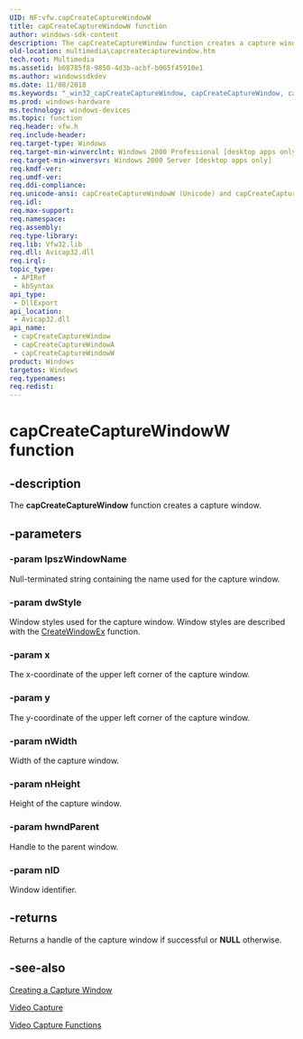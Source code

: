 ```yaml
---
UID: NF:vfw.capCreateCaptureWindowW
title: capCreateCaptureWindowW function
author: windows-sdk-content
description: The capCreateCaptureWindow function creates a capture window.
old-location: multimedia\capcreatecapturewindow.htm
tech.root: Multimedia
ms.assetid: b08785f8-9850-4d3b-acbf-b065f45910e1
ms.author: windowssdkdev
ms.date: 11/08/2018
ms.keywords: "_win32_capCreateCaptureWindow, capCreateCaptureWindow, capCreateCaptureWindow function [Windows Multimedia], capCreateCaptureWindowA, capCreateCaptureWindowW, multimedia.capcreatecapturewindow, vfw/capCreateCaptureWindow, vfw/capCreateCaptureWindowA, vfw/capCreateCaptureWindowW"
ms.prod: windows-hardware
ms.technology: windows-devices
ms.topic: function
req.header: vfw.h
req.include-header: 
req.target-type: Windows
req.target-min-winverclnt: Windows 2000 Professional [desktop apps only]
req.target-min-winversvr: Windows 2000 Server [desktop apps only]
req.kmdf-ver: 
req.umdf-ver: 
req.ddi-compliance: 
req.unicode-ansi: capCreateCaptureWindowW (Unicode) and capCreateCaptureWindowA (ANSI)
req.idl: 
req.max-support: 
req.namespace: 
req.assembly: 
req.type-library: 
req.lib: Vfw32.lib
req.dll: Avicap32.dll
req.irql: 
topic_type:
 - APIRef
 - kbSyntax
api_type:
 - DllExport
api_location:
 - Avicap32.dll
api_name:
 - capCreateCaptureWindow
 - capCreateCaptureWindowA
 - capCreateCaptureWindowW
product: Windows
targetos: Windows
req.typenames: 
req.redist: 
---
```


# capCreateCaptureWindowW function


## -description



The <b>capCreateCaptureWindow</b> function creates a capture window.




## -parameters




### -param lpszWindowName

Null-terminated string containing the name used for the capture window.
          


### -param dwStyle

Window styles used for the capture window. Window styles are described with the <a href="https://msdn.microsoft.com/en-us/library/ms632680(v=VS.85).aspx">CreateWindowEx</a> function.
          


### -param x

The x-coordinate of the upper left corner of the capture window.
          


### -param y

The y-coordinate of the upper left corner of the capture window.
          


### -param nWidth

Width of the capture window.
          


### -param nHeight

Height of the capture window.
          


### -param hwndParent

Handle to the parent window.
          


### -param nID

Window identifier.
          


## -returns



Returns a handle of the capture window if successful or <b>NULL</b> otherwise.
          




## -see-also




<a href="https://msdn.microsoft.com/a727ce14-9b12-4f21-bab4-fa2eb245dce7">Creating a Capture Window</a>



<a href="https://msdn.microsoft.com/c93ecc51-e2c5-4b69-8625-c8385d53fab2">Video Capture</a>



<a href="https://msdn.microsoft.com/0fe87fa7-9f07-48f7-958b-da385d9ddaf0">Video Capture Functions</a>
 

 

